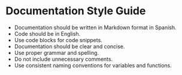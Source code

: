 # Documentation Style Guide

- Documentation should be written in Markdown format in Spanish.
- Code should be in English.
- Use code blocks for code snippets.
- Documentation should be clear and concise.
- Use proper grammar and spelling.
- Do not include unnecessary comments.
- Use consistent naming conventions for variables and functions.
